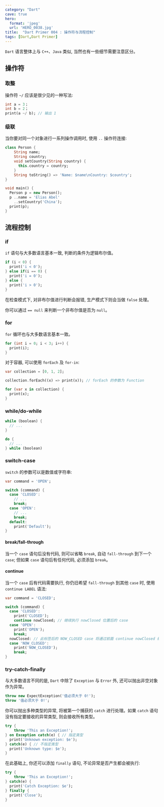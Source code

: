 ```yaml
---
category: "Dart"
cave: true
hero:
  format: 'jpeg'
  url: 'HERO_0038.jpg'
title:  "Dart Primer 004 : 操作符与流程控制"
tags: [Dart,Dart Primer]
---
```

`Dart` 语言整体上与 `C++`、`Java` 类似, 当然也有一些细节需要注意区分。

## 操作符

### 取整

操作符 `~/` 应该是很少见的一种写法:

```dart
int a = 3；
int b = 2；
print(a ~/ b); // 输出 1
```

### 级联

当你要对同一个对象进行一系列操作调用时, 使用 `..` 操作符连接:

```dart
class Person {
    String name;
    String country;
    void setCountry(String country) {
      this.country = country;
    }
    String toString() => 'Name: $name\nCountry: $country';
}

void main() {
  Person p = new Person();
  p ..name = 'Elias Abel'
    ..setCountry('China');
  print(p);
}
```

## 流程控制

### if

`if` 语句与大多数语言基本一致, 判断的条件为逻辑布尔值。

```dart
if (i < 0) {
  print('i < 0');
} else if(i == 0) {
  print('i = 0');
} else {
  print('i > 0');
}
```

在检查模式下, 对非布尔值进行判断会报错, 生产模式下则会当做 `false` 处理。

你可以通过 `== null` 来判断一个非布尔值是否为 `null`。

### for

`for` 循环也与大多数语言基本一致。

```dart
for (int i = 0; i < 3; i++) {
  print(i);
}
```

对于容器, 可以使用 `forEach` 及 `for-in`:

```dart
var collection = [0, 1, 2];

collection.forEach((x) => print(x)); // forEach 的参数为 Function

for (var x in collection) {
  print(x);
}
```

### while/do-while

```dart
while (boolean) {
  // ...
}

do {
  // ...
} while (boolean)
```

### switch-case

`switch` 的参数可以是数值或字符串:

```dart
var command = 'OPEN';

switch (command) {
  case 'CLOSED':
    // ...
    break;
  case 'OPEN':
    // ...
    break;
  default:
    print('Default');
}
```

#### break/fall-through

当一个 `case` 语句后没有代码, 则可以省略 `break`, 自动 `fall-through` 到下一个 `case`; 但如果 `case` 语句后有任何代码, 必须添加 `break`。

#### continue

当一个 `case` 后有代码需要执行, 你仍旧希望 `fall-through` 到其他 `case` 时, 使用 `continue LABEL` 语法:

```dart
var command = 'CLOSED';

switch (command) {
  case 'CLOSED':
    print('CLOSED');
    continue nowClosed; // 继续执行 nowClosed 位置后的 case
  case 'OPEN':
    print('OPEN');
    break;
  nowClosed: // 此标签后的 NOW_CLOSED case 将通过前面 continue nowClosed 继续执行
  case 'NOW_CLOSED':
    print('NOW_CLOSED');
    break;
}
```

### try-catch-finally

与大多数语言不同的是, `Dart` 中除了 `Exception` 与 `Error` 外, 还可以抛出非空对象作为异常。

```dart
throw new ExpectException('值必须大于 0!');
throw '值必须大于 0!';
```

你可以抛出多种类型的异常, 将被第一个捕获的 `catch` 进行处理。如果 `catch` 语句没有指定要接收的异常类型, 则会接收所有类型。

```dart
try {
    throw 'This an Exception!';
} on Exception catch(e) { // 指定类型
  print('Unknown exception: $e');
} catch(e) { // 不指定类型
  print('Unknown type: $e');
}
```

在此基础上, 你还可以添加 `finally` 语句, 不论异常是否产生都会被执行:

```dart
try {
    throw 'This an Exception!';
} catch(e) {
  print('Catch Exception: $e');
} finally {
  print('Close');
}
```

